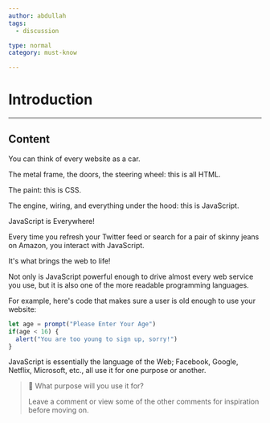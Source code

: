 ```yaml
---
author: abdullah
tags:
  - discussion

type: normal
category: must-know

---
```


# Introduction

---

## Content

You can think of every website as a car.

The metal frame, the doors, the steering wheel: this is all HTML.

The paint: this is CSS.

The engine, wiring, and everything under the hood: this is JavaScript. 

JavaScript is Everywhere!

Every time you refresh your Twitter feed or search for a pair of skinny jeans on Amazon, you interact with JavaScript.

It's what brings the web to life!

Not only is JavaScript powerful enough to drive almost every web service you use, but it is also one of the more readable programming languages.

For example, here's code that makes sure a user is old enough to use your website: 
```js
let age = prompt("Please Enter Your Age")
if(age < 16) {
  alert("You are too young to sign up, sorry!")
}
```



JavaScript is essentially the language of the Web; Facebook, Google, Netflix, Microsoft, etc., all use it for one purpose or another.

> 🤔 What purpose will you use it for?
>
> Leave a comment or view some of the other comments for inspiration before moving on.
